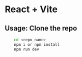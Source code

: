 # React + Vite

## Usage: Clone the repo

```bash
    cd <repo_name>
    npm i or npm install
    npm run dev
```
